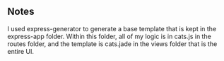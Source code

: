 ## Notes
I used express-generator to generate a base template that is kept in the express-app folder.  Within this folder, all of my logic is in cats.js in the routes folder, and the template is cats.jade in the views folder that is the entire UI.